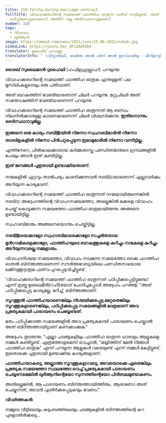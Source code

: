 ```yaml
---
title: 318-fatiha-during-marriage-contract
fullTitle: വിവാഹക്കരാറിന്റെ സമയത്ത് ഫാത്തിഹ ഓതുന്ന പതിവ് നാട്ടിലുണ്ട്. അത്
  പഠിപ്പിക്കപ്പെട്ടതാണോ? അതിന് വല്ല അടിസ്ഥാനവുമുണ്ടോ?
number: 318
tags:
  - വിവാഹം
  - ഖുർആൻ
image: https://ummid.com/news/2021/june/15.06.2021/nikah.jpg
videoLink: https://youtu.be/_dP1ZAA5Gb8
translator: മുജാഹിദ് പറവണ്ണ
translatorInfo: " (വിദ്യാർത്ഥി, ജാമിഅ അൽ ഹിന്ദ് അൽ ഇസ്‌ലാമിയ്യ - മിനിഊട്ടി)"
---
```

**ശൈഖ് സുലൈമാൻ റുഹൈലി** (ഹഫിള്വഹുല്ലാഹ്) പറയുന്നു: 

വിവാഹക്കരാറിന്റെ സമയത്ത് ഫാത്തിഹ ഓതുക എന്നുള്ളത് പല മുസ്‌ലിംകളുടെയും ഒരു പതിവാണ്.

അത് ബറകത്തിന് വേണ്ടിയാണെന്ന് ചിലർ പറയുന്നു. മറ്റുചിലർ അത് സന്തോഷത്തിന് വേണ്ടിയാണെന്ന് പറയുന്നു.

വിവാഹക്കരാറിന്റെ സമയത്ത് ഫാത്തിഹ ഓതുന്നത് ആ ബന്ധം നിലനിൽക്കാനുള്ള കാരണമാണെന്ന് ചിലർ വിശ്വസിക്കുന്നു. **ഇതിനൊന്നും ഒരടിസ്ഥാനവുമില്ല.** 

**ഇങ്ങനെ ഒരു കാര്യം നബിﷺയിൽ നിന്നോ സ്വഹാബിമാരിൽ നിന്നോ താബിഉകളിൽ നിന്നോ പിൻപറ്റപ്പെടുന്ന ഇമാമുമാരിൽ നിന്നോ വന്നിട്ടില്ല.** 

എന്തിനേറെ, പിൽകാലക്കാരായ കർമ്മശാസ്ത്ര പണ്ഡിതന്മാരുടെ ഗ്രന്ഥങ്ങളിൽ പോലും ഞാൻ ഇത് കണ്ടിട്ടില്ല.

**ഇത് ജനങ്ങൾ പുതുതായി ഉണ്ടാക്കിയതാണ്.**

നന്മകളിൽ ഏറ്റവും താൽപര്യം കാണിക്കുന്നവൻ നബിﷺയാണെന്ന് എല്ലാവർക്കും അറിയുന്ന കാര്യമാണ്.

വിവാഹക്കരാറിന്റെ സമയത്ത് ഫാത്തിഹ ഓതുന്നത് നന്മയായിരുന്നെങ്കിൽ നബിﷺ അദ്ദേഹത്തിന്റെ വിവാഹസമയത്തോ, അല്ലെങ്കിൽ മക്കളെ വിവാഹം ചെയ്ത് കൊടുക്കുന്ന സമയത്തോ ഫാത്തിഹ ഓതുമായിരുന്നു. അങ്ങനെ ഉണ്ടായിട്ടില്ല. 

സ്വഹാബിമാരും അങ്ങനെയൊന്നും ചെയ്തിട്ടില്ല.

**നബിﷺയെക്കാളോ സ്വഹാബിമാരെക്കാളോ സച്ചരിതരായ മുൻഗാമികളെക്കാളോ, ഫാത്തിഹയുടെ ബറകത്തുകളെ കുറിച്ചും നന്മകളെ കുറിച്ചും അറിയുന്നവരല്ല നമ്മളാരും.** 

വിവാഹനിശ്ചയ സമയത്തോ, വിവാഹം നടക്കുന്ന സമയത്തോ ഒക്കെ ഫാത്തിഹ ഓതൽ ബിദ്അത്താണെന്ന് സൗദിഅറേബ്യയിലെ പണ്ഡിതസഭയായ ലജ്നത്തുദ്ദാഇമ ഫത്‌വ പുറപ്പെടുവിച്ചിട്ടുണ്ട്.

'വിവാഹക്കരാറിന്റെ സമയത്ത് ഫാത്തിഹ ഓതുന്നത് പഠിപ്പിക്കപ്പെട്ടിട്ടുണ്ടോ' എന്ന് ഇബ്നു ഉഥൈമീൻ(റഹി)യോട് ചോദിച്ചപ്പോൾ അദ്ദേഹം പറഞ്ഞു:
"അത് പഠിപ്പിക്കപ്പെട്ട കാര്യമല്ല. മറിച്ച്, ബിദ്അത്താണ്. 

**സൂറത്തുൽ ഫാത്തിഹയാണെങ്കിലും നിശ്ചയിക്കപ്പെട്ട മറ്റേതെങ്കിലും സൂറത്തുകളാണെങ്കിലും, പഠിപ്പിക്കപ്പെട്ട സമയങ്ങളിൽ മാത്രമാണ് അവ പ്രത്യേകമായി പാരായണം ചെയ്യേണ്ടത്.** 

മതം പഠിപ്പിക്കാത്ത സമയങ്ങളിൽ അവ പ്രത്യേകമായി പാരായണം ചെയ്താൽ അത് ബിദ്അത്തായിട്ടാണ് കണക്കാക്കുക." 

അദ്ദേഹം തുടരുന്നു: "എല്ലാ ചടങ്ങുകളിലും ഫാത്തിഹ ഓതുന്ന ധാരാളം ആളുകളെ നമ്മൾ കണ്ടിട്ടുണ്ട്.
എത്രത്തോളമെന്ന് വെച്ചാൽ, "മയ്യിത്തിന് മേൽ നിങ്ങൾ ഫാത്തിഹ ഓതുക" എന്ന് പറയുന്ന ആളുകൾ വരെയുണ്ട് എന്ന് നമ്മൾ കേട്ടിട്ടുണ്ട്. ഇതൊക്കെ പുതുതായി ഉണ്ടാക്കിയ കാര്യങ്ങളാണ്.

**ഫാത്തിഹയാകട്ടെ, അല്ലാത്ത സൂറത്തുകളാവട്ടെ, അവയൊക്കെ ഏതെങ്കിലും പ്രത്യേക സമയത്തോ സ്ഥലത്തോ വെച്ച്  പ്രത്യേകമായി പാരായണം ചെയ്യണമെങ്കിൽ ഖുർആനിന്റെയോ സുന്നത്തിന്റെയോ പിൻബലമുണ്ടാകണം.** 

അതില്ലെങ്കിൽ, ആ പാരായണം  ബിദ്അത്തായിത്തീരും. ആരാണോ അത് ചെയ്യുന്നത്, അവൻ എതിർക്കപ്പെടുകയും വേണം."

**വിവർത്തകൻ:**

നമ്മുടെ വീട്ടിലെയും കുടുംബത്തിലെയും ചടങ്ങുകളിൽ ബിദ്അത്തിന്റെ കറ പുരളാതിരിക്കട്ടെ...